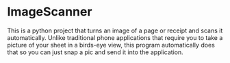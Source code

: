 # ImageScanner
This is a python project that turns an image of a page or receipt and scans it automatically. Unlike traditional phone applications that require you to take a picture of your sheet in a birds-eye view, this program automatically does that so you can just snap a pic and send it into the application. 
